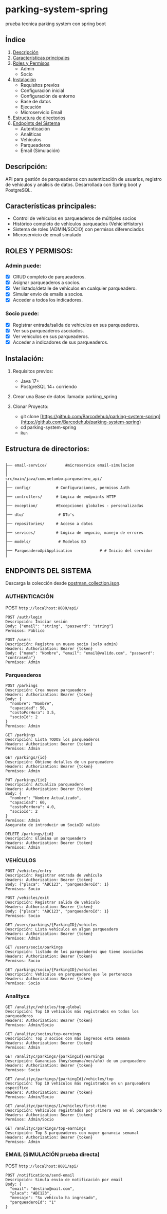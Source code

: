 # parking-system-spring
prueba tecnica parking system con spring boot

## Índice
1. [Descripción](#descripción)
2. [Características principales](#características-principales)
3. [Roles y Permisos](#roles-y-permisos)
    - Admin
    - Socio
4. [Instalación](#instalación)
    - Requisitos previos
    - Configuración inicial
    - Configuración de entorno
    - Base de datos
    - Ejecución
    - Microservicio Email
5. [Estructura de directorios](#estructura-de-directorios)
6. [Endpoints del Sistema](#endpoints-del-sistema)
    - Autenticación
    - Analíticas
    - Vehículos
    - Parqueaderos
    - Email (Simulación)


## Descripción:
API para gestión de parqueaderos con autenticación de usuarios, registro de vehículos y análisis de datos. Desarrollada con Spring boot y PostgreSQL.

## Características principales:
- Control de vehículos en parqueaderos de múltiples socios
- Histórico completo de vehículos parqueados (VehicleHistory)
- Sistema de roles (ADMIN/SOCIO) con permisos diferenciados
- Microservicio de email simulado

## ROLES Y PERMISOS:

### Admin puede:

- [x] CRUD completo de parqueaderos.
- [x] Asignar parqueaderos a socios.
- [x] Ver listado/detalle de vehículos en cualquier parqueadero.
- [x] Simular envío de emails a socios.
- [x] Acceder a todos los indicadores.

### Socio puede:

- [x] Registrar entrada/salida de vehículos en sus parqueaderos.
- [x] Ver sus parqueaderos asociados.
- [x] Ver vehículos en sus parqueaderos.
- [x] Acceder a indicadores de sus parqueaderos.

## Instalación:

1. Requisitos previos:
    - Java 17+
    - PostgreSQL 14+ corriendo

2. Crear una Base de datos llamada: parking_spring

3. Clonar Proyecto:
    - git clone [https://github.com/Barcodehub/parking-system-spring](https://github.com/Barcodehub/parking-system-spring)
    - cd parking-system-spring
    - `Run`

## Estructura de directorios:

  ```

  ├── email-service/        #microservice email-simulacion
  │ 
  │
  src/main/java/com.nelumbo.parqueadero_api/
  │
  ├── config/           # Configuraciones, permisos Auth 
  │
  ├── controllers/      # Lógica de endpoints HTTP
  │
  ├── exception/        #Excepciones globales - personalizadas
  │
  ├── dto/               # DTo's
  │
  ├── repositories/     # Acceso a datos 
  │
  ├── services/         # Lógica de negocio, manejo de errores
  │
  ├── models/            # Modelos BD
  │
  ├── ParqueaderoApiApplication            # # Inicio del servidor
  │
  ```

## ENDPOINTS DEL SISTEMA

Descarga la colección desde [postman_collection.json](Parking_Spring.postman_collection).

### AUTHENTICACIÓN

POST `http://localhost:8080/api/`

```http
POST /auth/login
Descripción: Iniciar sesión 
Body: {"email": "string", "password": "string"}
Permisos: Público
```

```http
POST /users
Descripción: Registra un nuevo socio (solo admin)
Headers: Authorization: Bearer {token}
Body: {"name": "Nombre", "email": "email@valido.com", "password": "contraseña"}
Permisos: Admin
```


### Parqueaderos

```http
POST /parkings
Descripción: Crea nuevo parqueadero
Headers: Authorization: Bearer {token}
Body: {
  "nombre": "Nombre",
  "capacidad": 50,
  "costoPorHora": 3.5,
  "socioId": 2
}
Permisos: Admin
```

```http
GET /parkings
Descripción: Lista TODOS los parqueaderos
Headers: Authorization: Bearer {token}
Permisos: Admin
```

```http
GET /parkings/{id}
Descripción: Obtiene detalles de un parqueadero
Headers: Authorization: Bearer {token}
Permisos: Admin
```

```http
PUT /parkings/{id}
Descripción: Actualiza parqueadero
Headers: Authorization: Bearer {token}
Body: {
  "nombre": "Nombre Actualizado",
  "capacidad": 60,
  "costoPorHora": 4.0,
  "socioId": 2
}
Permisos: Admin
Asegurate de introducir un SocioID valido
```

```http
DELETE /parkings/{id}
Descripción: Elimina un parqueadero
Headers: Authorization: Bearer {token}
Permisos: Admin
```


### VEHÍCULOS

```http
POST /vehicles/entry
Descripción: Registrar entrada de vehículo
Headers: Authorization: Bearer {token}
Body: {"placa": "ABC123", "parqueaderoId": 1}
Permisos: Socio
```

```http
POST /vehicles/exit
Descripción: Registrar salida de vehículo
Headers: Authorization: Bearer {token}
Body: {"placa": "ABC123", "parqueaderoId": 1}
Permisos: Socio
```

```http
GET /users/parkings/{ParkingID}/vehicles
Descripción: Lista vehículos en algun parqueadero
Headers: Authorization: Bearer {token}
Permisos: Admin
```

```http
GET /users/socio/parkings
Descripción: listado de los parqueaderos que tiene asociados
Headers: Authorization: Bearer {token}
Permisos: Socio
```

```http
GET /parkings/socio/{ParkingID}/vehicles
Descripción: Vehículos en parqueadero que le pertenezca
Headers: Authorization: Bearer {token}
Permisos: Socio
```


### Analitycs
```http
GET /analityc/vehicles/top-global
Descripción: Top 10 vehículos más registrados en todos los parqueaderos
Headers: Authorization: Bearer {token}
Permisos: Admin/Socio
```

```http
GET /analityc/socios/top-earnings
Descripción: Top 3 socios con más ingresos esta semana
Headers: Authorization: Bearer {token}
Permisos: Admin
```

```http
GET /analityc/parkings/{parkingId}/earnings
Descripción: Ganancias (hoy/semana/mes/año) de un parqueadero
Headers: Authorization: Bearer {token}
Permisos: Socio
```

```http
GET /analityc/parkings/{parkingId}/vehicles/top
Descripción: Top 10 vehículos más registrados en un parqueadero específico
Headers: Authorization: Bearer {token}
Permisos: Admin/Socio
```

```http
GET /analityc/parkings/1/vehicles/first-time
Descripción: Vehículos registrados por primera vez en el parqueadero
Headers: Authorization: Bearer {token}
Permisos: Admin/Socio
```

```http
GET /analityc/parkings/top-earnings
Descripción: Top 3 parqueaderos con mayor ganancia semanal
Headers: Authorization: Bearer {token}
Permisos: Admin
```

### EMAIL (SIMULACIÓN prueba directa)

POST `http://localhost:8081/api/`

```http
POST /notifications/send-email
Descripción: Simula envío de notificación por email
Body: {
  "email": "destino@mail.com",
  "placa": "ABC123",
  "mensaje": "Su vehículo ha ingresado",
  "parqueaderoId": "1"
}
```